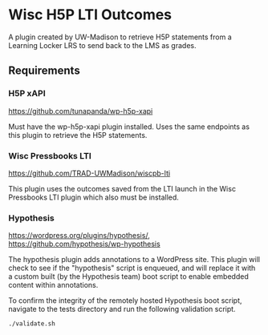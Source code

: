 # Wisc H5P LTI Outcomes

A plugin created by UW-Madison to retrieve H5P statements from a Learning Locker LRS to send back to the LMS as grades. 

## Requirements

### H5P xAPI

<https://github.com/tunapanda/wp-h5p-xapi>

Must have the wp-h5p-xapi plugin installed. Uses the same endpoints as this plugin to retrieve the H5P statements.

### Wisc Pressbooks LTI

<https://github.com/TRAD-UWMadison/wiscpb-lti>

This plugin uses the outcomes saved from the LTI launch in the Wisc Pressbooks LTI plugin which also must be installed.

### Hypothesis 

<https://wordpress.org/plugins/hypothesis/>, <https://github.com/hypothesis/wp-hypothesis>

The hypothesis plugin adds annotations to a WordPress site.  This plugin will check to see if the "hypothesis" script is enqueued, and will replace it with a custom built (by the Hypothesis team) boot script to enable embedded content within annotations.

To confirm the integrity of the remotely hosted Hypothesis boot script, navigate to the tests directory and run the following validation script.

```
./validate.sh
```

